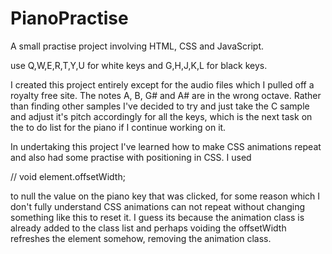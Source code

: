 # PianoPractise
A  small practise project involving HTML, CSS and JavaScript.

use Q,W,E,R,T,Y,U for white keys and G,H,J,K,L for black keys.

I created this project entirely except for the audio files which I pulled off a royalty free site. The notes A, B, G# and A# are in the wrong octave.
Rather than finding other samples I've decided to try and just take the C sample and adjust it's pitch accordingly for all the keys, which is the next task
on the to do list for the piano if I continue working on it.

In undertaking this project I've learned how to make CSS animations repeat and also had some practise with positioning in CSS. I used 

// void element.offsetWidth;

to null the value on the piano key that was clicked, for some reason which I don't fully understand CSS animations can not repeat
without changing something like this to reset it. I guess its because the animation class is already added to the class list and perhaps
voiding the offsetWidth refreshes the element somehow, removing the animation class.
